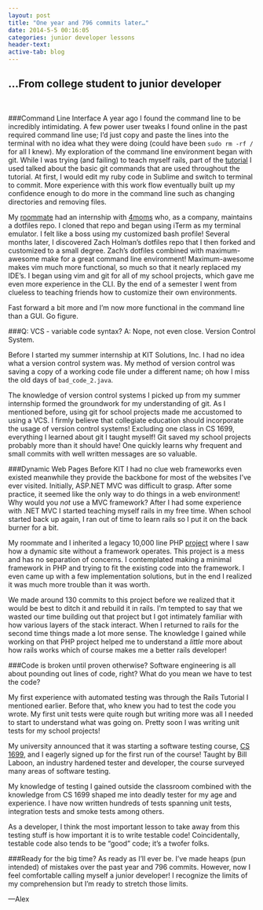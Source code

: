 ```yaml
---
layout: post
title: "One year and 796 commits later…"
date: 2014-5-5 00:16:05
categories: junior developer lessons
header-text:
active-tab: blog
---
```


...From college student to junior developer
-------------------------------------------
&nbsp;

###Command Line Interface
A year ago I found the command line to be incredibly intimidating. A few power user tweaks I found online in the past required command line use; I’d just copy and paste the lines into the terminal with no idea what they were doing (could have been `sudo rm -rf /` for all I knew). My exploration of the command line environment began with git. While I was trying (and failing) to teach myself rails, part of the [tutorial](http://www.railstutorial.org/book) I used talked about the basic git commands that are used throughout the tutorial. At first, I would edit my ruby code in Sublime and switch to terminal to commit. More experience with this work flow eventually built up my confidence enough to do more in the command line such as changing directories and removing files.

My [roommate](http://www.drewland.me) had an internship with [4moms](http://www.4moms.com) who, as a company, maintains a dotfiles repo. I cloned that repo and began using iTerm as my terminal emulator. I felt like a boss using my customized bash profile! Several months later, I discovered Zach Holman’s dotfiles repo that I then forked and customized to a small degree. Zach’s dotfiles combined with maximum-awesome make for a great command line environment! Maximum-awesome makes vim much more functional, so much so that it nearly replaced my IDE’s. I began using vim and git for all of my school projects, which gave me even more experience in the CLI. By the end of a semester I went from clueless to teaching friends how to customize their own environments.

Fast forward a bit more and I’m now more functional in the command line than a GUI. Go figure.

###Q: VCS - variable code syntax?
A: Nope, not even close. Version Control System.

Before I started my summer internship at KIT Solutions, Inc. I had no idea what a version control system was. My method of version control was saving a copy of a working code file under a different name; oh how I miss the old days of `bad_code_2.java`.

The knowledge of version control systems I picked up from my summer internship formed the groundwork for my understanding of git. As I mentioned before, using git for school projects made me accustomed to using a VCS. I firmly believe that collegiate education should incorporate the usage of version control systems! Excluding one class in CS 1699, everything I learned about git I taught myself! Git saved my school projects probably more than it should have! One quickly learns why frequent and small commits with well written messages are so valuable.

###Dynamic Web Pages
Before KIT I had no clue web frameworks even existed meanwhile they provide the backbone for most of the websites I’ve ever visited. Initially, ASP.NET MVC was difficult to grasp. After some practice, it seemed like the only way to do things in a web environment! Why would you *not* use a MVC framework? After I had some experience with .NET MVC I started teaching myself rails in my free time. When school started back up again, I ran out of time to learn rails so I put it on the back burner for a bit.

My roommate and I inherited a legacy 10,000 line PHP [project](http://github.com/pitt-delta-chi/pittdeltachi.com-PHP) where I saw how a dynamic site without a framework operates. This project is a mess and has no separation of concerns. I contemplated making a minimal framework in PHP and trying to fit the existing code into the framework. I even came up with a few implementation solutions, but in the end I realized it was much more trouble than it was worth.

We made around 130 commits to this project before we realized that it would be best to ditch it and rebuild it in rails. I’m tempted to say that we wasted our time building out that project but I got intimately familiar with how various layers of the stack interact. When I returned to rails for the second time things made a lot more sense. The knowledge I gained while working on that PHP project helped me to understand a *little* more about how rails works which of course makes me a better rails developer!

###Code is broken until proven otherwise?
Software engineering is all about pounding out lines of code, right? What do you mean we have to test the code?

My first experience with automated testing was through the Rails Tutorial I mentioned earlier. Before that, who knew you had to test the code you wrote. My first unit tests were quite rough but writing more was all I needed to start to understand what was going on. Pretty soon I was writing unit tests for my school projects!

My university announced that it was starting a software testing course, [CS 1699](http://www.github.com/laboon/cs1699), and I eagerly signed up for the first run of the course! Taught by Bill Laboon, an industry hardened tester and developer, the course surveyed many areas of software testing.

My knowledge of testing I gained outside the classroom combined with the knowledge from CS 1699 shaped me into deadly tester for my age and experience. I have now written hundreds of tests spanning unit tests, integration tests and smoke tests among others.

As a developer, I think the most important lesson to take away from this testing stuff is how important it is to write testable code! Coincidentally, testable code also tends to be “good” code; it’s a twofer folks.

###Ready for the big time?
As ready as I’ll ever be. I’ve made heaps (pun intended) of mistakes over the past year and 796 commits. However, now I feel comfortable calling myself a junior developer! I recognize the limits of my comprehension but I’m ready to stretch those limits.

—Alex
